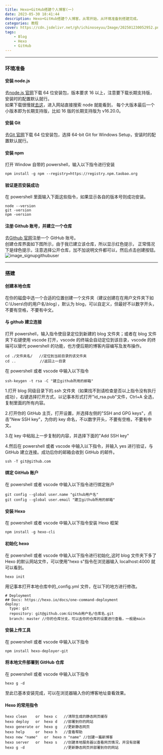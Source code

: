 ```yaml
---
title: Hexo+GitHub搭建个人博客(一)
date: 2023-05-30 18:41:44
description: Hexo+GitHub搭建个人博客，从零开始，从环境准备到搭建完成。
categories: 教程
cover: https://cdn.jsdelivr.net/gh/ichinoseyuu/Image/202501230052952.png
tags: 
    - Blog
    - Hexo
    - GitHub
---
```


---

### 环境准备

#### 安装 node.js

去[node.js 官网](http://nodejs.cn/download/)下载 64 位安装包，版本要求 16 以上，注意要下载长期支持版，安装时的配置默认就行。  
如果下载很慢就[去这](https://mirrors.tuna.tsinghua.edu.cn/)，进入网站直接搜索 node 就能看到，
每个大版本最后一个小版本即为长期支持版，比如 16 版的长期支持版为 v16.20.0。

#### 安装 Git

去[Git 官网](https://git-scm.com/download/win)下载 64 位安装包，选择 64-bit Git for Windows Setup，安装时的配置默认就行。

#### 安装 npm

打开 Window 自带的 powershell，输入以下指令进行安装

```text
npm install -g npm --registry=https://registry.npm.taobao.org
```

#### 验证是否安装成功

在 powershell 里面输入下面这些指令，如果显示各自的版本号则成功安装。

```text
node --version
git -version
npm -version
```

#### 注册 Github 账号，并建立一个仓库

去[Github 官网](https://github.com/)注册一个 GitHub 账号。  
创建仓库界面如下图所示，由于我已建立该仓库，所以显示红色提示，
正常情况下是绿色提示，注意选择公开仓库，加不加说明文件都可以，然后点击创建按钮。  
![image_signupgithubuser](https://cdn.jsdelivr.net/gh/ichinoseyuu/Image/202305301943094.png)

---

### 搭建

#### 创建本地仓库

在你的磁盘中选一个合适的位置创建一个文件夹（建议创建在在用户文件夹下如 C:\Users\你的用户名\blog），默认为 blog，可以自定义，但最好不以数字开头，不要有空格，不要有中文。

#### 与 github 建立连接

打开 powershell，输入指令使目录定位到新建的 blog 文件夹；或者在 blog 文件夹下右键使用 vscode 打开，vscode 的终端会自动定位到该目录，vscode 的终端可以替代 powershell 的功能，也方便后期的博客内容编写及发布操作。

```text
cd ./文件夹名/   //定位到当前目录的该文件夹
cd ..           //返回上一目录
```

在 powershell 或者 vscode 中输入以下指令

```text
ssh-keygen -t rsa -C "建立github所用的邮箱"
```

1.打开 blog 同级目录下的.ssh 文件夹（如果找不到请检查是否以上指令没有执行成功），右键选择打开方式，以记事本形式打开"id_rsa.pub"文件，Ctrl+A 全选，复制里面的所有内容。

2.打开你的 GitHub 主页，打开设置，并选择左侧的"SSH and GPG keys"，点击"New SSH key"，为你的 key 命名，不以数字开头，不要有空格，不要有中文。

3.在 key 中粘贴上一步复制的内容，并选择下面的"Add SSH key"

4.然后在 powershell 或者 vscode 中输入以下指令，并输入 yes 进行验证，与 GitHub 建立连接。成功后你的邮箱会收到 GitHub 的邮件。

```text
ssh -T git@github.com
```

#### 绑定 GitHub 账户

在 powershell 或者 vscode 中输入以下指令进行绑定账户

```text
git config --global user.name "github用户名"
git config --global user.email "建立github所用的邮箱"
```

#### 安装 Hexo

在 powershell 或者 vscode 中输入以下指令安装 Hexo 框架

```text
npm install -g hexo-cli
```

#### 初始化 hexo

在 powershell 或者 vscode 中输入以下指令进行初始化,这时 blog 文件夹下多了 Hexo 的默认网站文件，可以使用"hexo s"指令在浏览器输入 localhost:4000 就可以看到。

```text
hexo init
```

用记事本打开本地仓库中的\_config.yml 文件，在以下的地方进行修改。

```text
# Deployment
## Docs: https://hexo.io/docs/one-command-deployment
deploy:
  type: git
  repository: git@github.com:GitHub用户名/仓库名.git
  branch: master //你的仓库分支，可以去你的仓库的设置进行查看，一般是main
```

#### 安装上传工具

在 powershell 或者 vscode 中输入以下指令

```text
npm install hexo-deployer-git
```

#### 将本地文件部署到 GitHub 仓库

在 powershell 或者 vscode 中输入以下指令

```text
hexo g -d
```

至此已基本安装完成，可以在浏览器输入你的博客地址查看效果。

#### Hexo 的常用指令

```text
hexo clean    or  hexo c   //清除生成的静态网页缓存
hexo deploy   or  hexo d   //部署到你的网站
hexo generate or  hexo g   //更新静态网页
hexo help     or  hexo h   //查看帮助
hexo new "name"   or  hexo n "name" //创建一篇新博客
hexo server   or  hexo s   //创建本地服务器以查看网页情况，并没有部署
hexo g -d                  //更新静态网页并部署到你的网站
```
